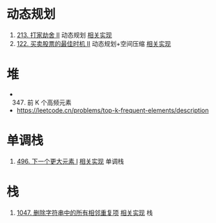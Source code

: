 # 动态规划
1. [213. 打家劫舍 II](https://leetcode-cn.com/problems/house-robber-ii/)                         动态规划   [相关实现](02_DP/213_LC_M_house-robber-ii.cpp)
2. [122. 买卖股票的最佳时机 II](https://leetcode.cn/problems/best-time-to-buy-and-sell-stock-ii/description)    动态规划+空间压缩 [相关实现](02_DP\122_LC_M_best-time-to-Buy-And-Sell-Stock-ii.cpp)

# 堆
 * 347. 前 K 个高频元素
 * https://leetcode.cn/problems/top-k-frequent-elements/description

# 单调栈
1. [496. 下一个更大元素 I](https://leetcode.cn/problems/next-greater-element-i/description/)       [相关实现](02_MonotonicStack/496_E_Next-Greater-Element-i.cpp)      单调栈

# 栈
 1. [1047. 删除字符串中的所有相邻重复项](https://leetcode.cn/problems/remove-all-adjacent-duplicates-in-string/description) [相关实现](03_Stack\1047_LC_E_remove-all-adjacent-duplicates-in-string.cpp)     栈